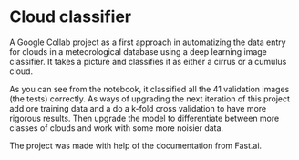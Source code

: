 # Cloud classifier
A Google Collab project as a first approach in automatizing the data entry for clouds in a meteorological database using a deep learning image classifier. It takes a picture and classifies it as either a cirrus or a cumulus cloud.

As you can see from the notebook, it classified all the 41 validation images (the tests) correctly. As ways of upgrading the next iteration of this project add ore training data and a do a k-fold cross validation to have more rigorous results. Then upgrade the model to differentiate between more classes of clouds and work with some more noisier data.

The project was made with help of the documentation from Fast.ai.
